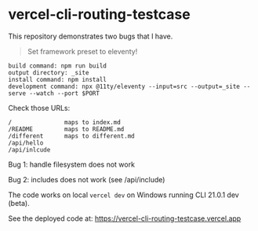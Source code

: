 # vercel-cli-routing-testcase

This repository demonstrates two bugs that I have.

> Set framework preset to eleventy!
```
build command: npm run build
output directory: _site
install command: npm install
development command: npx @11ty/eleventy --input=src --output=_site --serve --watch --port $PORT
```

Check those URLs:

```
/               maps to index.md
/README         maps to README.md
/different      maps to different.md
/api/hello      
/api/inlcude
```

Bug 1: handle filesystem does not work

Bug 2: includes does not work (see /api/include)

The code works on local `vercel dev` on Windows running CLI 21.0.1 dev (beta).

See the deployed code at: https://vercel-cli-routing-testcase.vercel.app
